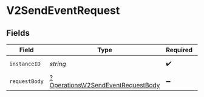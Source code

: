 # V2SendEventRequest


## Fields

| Field                                                                                   | Type                                                                                    | Required                                                                                | Description                                                                             | Example                                                                                 |
| --------------------------------------------------------------------------------------- | --------------------------------------------------------------------------------------- | --------------------------------------------------------------------------------------- | --------------------------------------------------------------------------------------- | --------------------------------------------------------------------------------------- |
| `instanceID`                                                                            | *string*                                                                                | :heavy_check_mark:                                                                      | The instance id                                                                         | xxx                                                                                     |
| `requestBody`                                                                           | [?Operations\V2SendEventRequestBody](../../Models/Operations/V2SendEventRequestBody.md) | :heavy_minus_sign:                                                                      | N/A                                                                                     |                                                                                         |